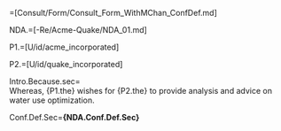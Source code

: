 =[Consult/Form/Consult_Form_WithMChan_ConfDef.md]

NDA.=[-Re/Acme-Quake/NDA_01.md]

P1.=[U/id/acme_incorporated]

P2.=[U/id/quake_incorporated]

Intro.Because.sec=<br>Whereas, {P1.the} wishes for {P2.the} to provide analysis and advice on water use optimization.<br>

Conf.Def.Sec=<b>{NDA.Conf.Def.Sec}</b>